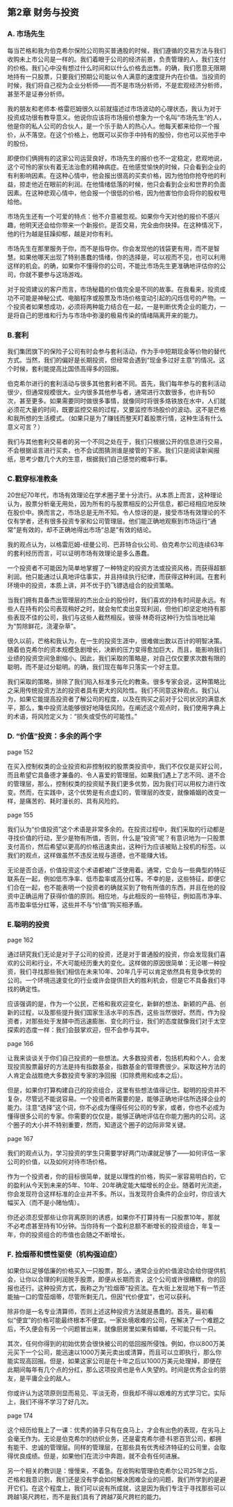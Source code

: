 ## 第2章 财务与投资

### A. 市场先生

每当芒格和我为伯克希尔保险公司购买普通股的时候，我们遵循的交易方法与我们收购未上市公司是一样的。我们着眼于公司的经济前景，负责管理的人，我们支付的价格。我们心中没有想过什么时间和以什么价格去出售。的确，我们愿意无限期地持有一只股票，只要我们预期公司能以令人满意的速度提升内在价值。当投资的时候，我们将自己视为企业分析师——而不是市场分析师，不是宏观经济分析师，甚至不是证券分析师。

我的朋友和老师本·格雷厄姆很久以前就描述过市场波动的心理状态，我认为对于投资成功很有教导意义。他说你应该将市场报价想象为一个名叫“市场先生”的人，他是你的私人公司的合伙人，是一个乐于助人的热心人。他每天都来给你一个报价，从不落空。在这个价格上，他既可以买你手中持有的股份，你也可以买他手中的股份。

即便你们俩拥有的这家公司运营良好，市场先生的报价也不一定稳定，悲观地说，这个可怜的家伙有着无法治愈的精神病症。在他感觉愉快的时候，只会看到企业的有利影响因素。在这种心情中，他会报出很高的买卖价格，因为他怕你抢夺他的利益，掠走他近在眼前的利润。在他情绪低落的时候，他只会看到企业和世界的负面因素。在这种悲观心情中，他会报一个很低的价格，因为他害怕你会将你的股权甩给他。

市场先生还有一个可爱的特点：他不介意被忽视。如果你今天对他的报价不感兴趣，他明天还会给你带来一个新报价。是否交易，完全由你抉择。在这种情况下，他的行为越是狂躁抑郁，越是对你有利。

市场先生在那里服务于你，而不是指导你。你会发现他的钱袋更有用，而不是智慧。如果他哪天出现了特别愚蠢的情绪，你的选择是，可以视而不见，也可以利用这样的机会。的确，如果你不懂得你的公司，不能比市场先生更准确地评估你的公司，你就不要参与这场游戏。

对于投资建议的客户而言，市场秘籍的价值完全是不同的故事。在我看来，投资成功不可能是神秘公式、电脑程序或股票及市场价格变动引起的闪烁信号的产物。一个投资者如果想成功，必须将两种能力结合在一起，一是判断优秀企业的能力，一是将自己的思维和行为与市场中弥漫的极易传染的情绪隔离开来的能力。

### B.套利

我们集团旗下的保险子公司有时会参与套利活动，作为手中短期现金等价物的替代方式。当然，我们的偏好是长期投资，但经常会遇到“现金多过好主意”的情况。这个时候，套利能提高比国债高得多的回报。

伯克希尔进行的套利活动与很多其他套利者不同。首先，我们每年参与的套利活动很少，但通常规模很大。业内很多其他参与者，通常进行次数很多，也许有50次，甚至更多。如果需要同时做很多事情，就像同时将很多烙铁放在水中，人们就必须花大量的时间，既要监控交易的过程，又要监控市场股价的波动。这不是芒格和我所想的生活模式。（如果只是为了赚钱而整天盯着股票行情，这种生活有什么意义可言？）

我们与其他套利交易者的另一个不同之处在于，我们只根据公开的信息进行交易，不会根据谣言进行买卖，也不会试图猜测谁是接管的下家。我们只是阅读新闻报纸，思考少数几个大的生意，根据我们自己感觉的概率行事。

### C.戳穿标准教条

20世纪70年代，市场有效理论在学术圈子里十分流行。从本质上而言，这种理论认为，股票分析毫无用处，因为所有的与股票相反的公开信息，都已经相应地反映在股价中。换而言之，市场总是无所不知。令人惊讶的是，接受市场有效理论的不仅有学者，还有很多投资专家和公司管理层。他们能正确地观察到市场运行“通常”是有效的，却不正确地得出市场“总是”有效的结论。

我的观点认为，以格雷厄姆-纽曼公司、巴菲特合伙公司、伯克希尔公司连续63年的套利经历而言，可以证明市场有效理论是多么愚蠢。

一个投资者不可能因为简单地掌握了一种特定的投资方法或投资风格，而获得超额利润。他只能通过认真地评估事实，并且持续执行纪律，而获得这种利润。在套利环境中的投资，本质上讲，并不优于扔飞镖选组合的投资策略。

当我们拥有具备杰出管理层的杰出企业的股份时，我们喜欢的持有时间是永远。有些人在持有的公司表现稍好之时，就会匆忙卖出变现利润，但他们却坚定地持有那些表现不佳的公司，我们与这些人截然相反。彼得·林奇将这种行为恰当地比喻为“剪除鲜花，浇灌杂草”。

很久以前，芒格和我认为，在一生的投资生涯中，很难做出数以百计的明智决策。随着伯克希尔的资本规模急剧增长，决断的压力变得愈加巨大，而且，能影响我们业绩的投资空间急剧缩小。因此，我们采取的策略是，对自己仅仅要求次数有限的聪明，而不是过分聪明。的确，我们现在每年只落实一个好主意。

我们采取的策略，排除了我们陷入标准多元化的教条。很多专家会说，这种策略比之采用传统投资方法的投资者具有更大的风险性。我们不同意这种观点。我们认为，如果它能提高投资者了解公司的程度，以及在购买之前对于公司状况的满意水平，那么，集中投资法能够很好地降低风险。在阐述这个观点时，我们使用字典上的术语，将风险定义为：“损失或受伤的可能性。”

### D. “价值”投资：多余的两个字

page 152

在买入控制权类的企业投资和非控制权的股票类投资中，我们不仅仅是买好公司，而且希望它具备德才兼备的、令人喜爱的管理层。如果我们遇上了志不同、道不合的管理层，那么，控制权类的投资赋予我们更多优势，因为我们可以用权力进行改变。然而，在实践中，这个优势是有点虚幻的，管理层的改变，就像婚姻的改变一样，是痛苦的、耗时漫长的、具有风险的。

page 155

我们认为“价值投资”这个术语是非常多余的。在投资过程中，我们采取的行动都是寻找价值的行动，至少是物有所值，否则，什么是“投资”呢？有意识地为一只股票支付高价，然后希望以更高的价格迅速卖出，这种行为应该被贴上投机的标签。以我们的观点，这样做虽然不违反法规与道德，也不能赚大钱。

无论是否合适，价值投资这个术语都被广泛使用着。通常，它会与一些典型的特征联系在一起，例如低市净率、低市盈率或高分红等。不幸的是，这些特征，即便它们合在一起，也不能表明一个投资者的确就买到了物有所值的东西，并且在他的投资中正确运用了获得价值的原则。相应地，与此相反的一些特征，例如高市净率、高市盈率低分红等，这些并不与“价值”购买相矛盾。

### E.聪明的投资

page 162

通过研究我们无论是对于子公司的投资，还是对于普通股的投资，你会发现我们喜欢的公司和行业，不大可能经历重大的变化。这样做的原因很简单：无论哪一种投资，我们寻找那些我们相信在未来10年、20年几乎可以肯定依然具有竞争优势的公司。一个环境迅速变化的行业或许会提供巨大的胜利机会，但是它不具备我们寻找的确定性。

应该强调的是，作为一个公民，芒格和我欢迎变化，新鲜的想法、新颖的产品、创新的过程，以及那些提升我们国家生活水平的东西，这些当然很好。然而，作为投资者，对那些处于发酵中而迅速膨胀、变化的行业，我们的态度就像我们对于太空探索的态度一样：我们会鼓掌欢迎，但不会参与其中。

page 166

让我来谈谈关于你们自己投资的一些想法。大多数投资者，包括机构和个人，会发现投资股票最好的方法是持有指数基金，指数基金的管理费很少。采取这种方法的人肯定会战胜绝大多数投资专家的净回报（扣除费用和成本之后）。

但是，如果你打算构建自己的投资组合，这里有些想法值得记住。聪明的投资并不复杂，尽管远不能说容易。一个投资者所需要的是，能够正确地评估所选择企业的能力。注意“选择”这个词，你不必成为懂得任何公司的专家，或者，你也不必成为懂得很多公司的专家。你需要的仅仅是，能够正确地评估在你能力圈内的公司。这个圈子的大小并不特别重要，然而，知道这个圈子的边际非常关键。

page 167

我们的观点认为，学习投资的学生只需要学好两门功课就足够了——如何评估一家公司的价值，以及如何对待市场价格。

作为一个投资者，你的目标很简单，就是以理性的价格，购买一家容易明白的，它的盈利从今天到未来的5年、10年、20年确定能大幅增长的企业。随着时光流逝，你会发现符合这样标准的企业并不多。所以，当发现符合条件的企业时，你应该大幅买入（而不是小赌怡情）。

你还必须忍受那些让你背离原则的诱惑，如果你不打算持有一只股票10年，那就不必考虑甚至持有10分钟。当你持有一个盈利总额不断增长的投资组合，年复一年，你的投资组合的市值也会随之不断增长。


### F. 捡烟蒂和惯性驱使（机构强迫症）

如果你以足够低廉的价格买入一只股票，那么，通常企业的价值波动会给你提供机会，让你以合理的利润脱手股票，即便从长期而言，这个公司或许很糟糕，你的回报也还行。这种投资方式，我称之为“捡烟蒂”投资法。在大街上发现地下有一节还能抽一口的雪茄烟蒂，尽管所剩无几，但因“代价便宜”，也可以获利。

除非你是一名专业清算师，否则上述这种投资方法就是愚蠢的。首先，最初看似“便宜”的价格可能最终根本不便宜。一家处境艰难的公司，在解决了一个难题之后，不久便会有另一个问题冒出来，就像厨房里如果有蟑螂，不可能只有一只。

其次，任何你得到的初始优势会很快被公司的低回报所侵蚀。例如，你以800万美元买下一个公司，能迅速以1000万美元卖出或清算，而且可以立即执行，那么你能实现高回报。但是，如果这家公司是在十年之后以1000万美元处理掉，即便在此期间每年有几个点的分红，那么这项投资也是令人失望的。时间是优秀企业的朋友，是平庸企业的敌人。

你或许认为这项原则显而易见、平淡无奇，但我却不得以艰难的方式学习它。实际上，我们不得不学习了好几次。

page 174

这个经历给我上了一课：优秀的骑手只有在良马上，才会有出色的表现，在劣马上会毫无作为。无论是伯克希尔的纺织业务，还是霍克希尔德·科恩百货公司，都拥有能干、忠诚的管理层。同样的管理层，在那些具有优秀经济特征的公司里，会取得优良成绩。但是，如果他们在流沙中奔跑，就不会有任何进展。

另一个相关的教训是：慢慢来，不着急。在收购和管理伯克希尔公司25年之后，芒格和我意识到，我们还是没有学会如何解决困难企业的问题，我们所学到的是避开它们。在这个程度上，我们可以说有所成就，这是因为我们专注于寻找那些可以跨越1英尺跨栏，而不是我们具有了跨越7英尺跨栏的能力。
